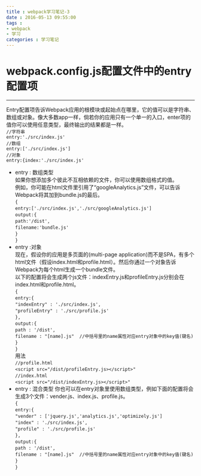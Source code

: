 ```yaml
---
title : webpack学习笔记-3
date : 2016-05-13 09:55:00
tags : 
- webpack
- 学习
categories : 学习笔记
---
```

# webpack.config.js配置文件中的entry配置项
---  
  
  Entry配置项告诉Webpack应用的根模块或起始点在哪里，它的值可以是字符串、数组或对象。像大多数app一样，倘若你的应用只有一个单一的入口，enter项的值你可以使用任意类型，最终输出的结果都是一样。  
 	`//字符串`  
	`entry:'./src/index.js'`  
	`//数组`  
	`entry:['./src/index.js']`  
	`//对象`  
	`entry:{index:'./src/index.js'`  

- entry : 数组类型  
	如果你想添加多个彼此不互相依赖的文件，你可以使用数组格式的值。  
	例如，你可能在html文件里引用了“googleAnalytics.js”文件，可以告诉Webpack将其加到bundle.js的最后。  
	`{`  
	`entry:['./src/index.js','./src/googleAnalytics.js']`  
	`output:{`  
		`path:'/dist',`  
		`filename:'bundle.js'`  
	`}`  
	`}`
- entry :对象  
	现在，假设你的应用是多页面的(multi-page application)而不是SPA，有多个html文件（假设index.html和profile.html）。然后你通过一个对象告诉Webpack为每个html生成一个bundle文件。  
	以下的配置将会生成两个js文件：indexEntry.js和profileEntry.js分别会在index.html和profile.html。  
	`{`  
		`entry:{`  
		`"indexEntry" : './src/index.js',`  
		`"profileEntry" : './src/profile.js'`  
		`},`  
		`output:{`  
			`path : '/dist',`  
			`filename : "[name].js"  //中括号里的name属性对应entry对象中的key值(键名)`  
		`}`  
		`}`  
	用法  
	`//profile.html`  
	`<script src="/dist/profileEntry.js></script>"`  
	`//index.html`  
	`<script src="/dist/indexEntry.js></script>"`
- entry : 混合类型
	你也可以在entry对象里使用数组类型，例如下面的配置将会生成3个文件：vender.js、index.js、profile.js。  
	`{`  
		`entry:{`  
		`"vender" : ['jquery.js','analytics.js','optimizely.js']`   
		`"index" : './src/index.js',`  
		`"profile" : './src/profile.js'`  
		`},`  
		`output:{`  
			`path : '/dist',`  
			`filename : "[name].js"  //中括号里的name属性对应entry对象中的key值(键名)`  
		`}`  
		`}`  